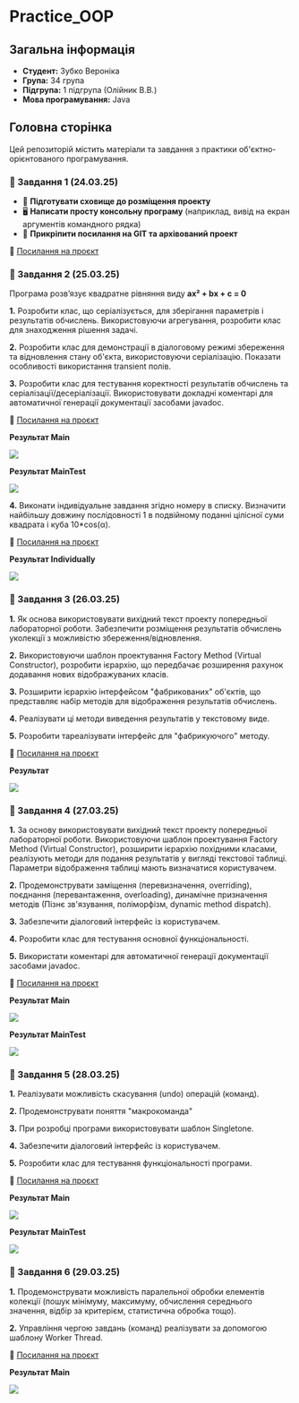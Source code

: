 # Practice_OOP

## Загальна інформація
- **Студент:** Зубко Вероніка  
- **Група:** 34 група  
- **Підгрупа:** 1 підгрупа (Олійник В.В.)  
- **Мова програмування:** Java  

## Головна сторінка
Цей репозиторій містить матеріали та завдання з практики об'єктно-орієнтованого програмування.

### 📌 Завдання 1 (24.03.25)
- 📂 **Підготувати сховище до розміщення проекту**
- 🖥 **Написати просту консольну програму** (наприклад, вивід на екран аргументів командного рядка)
- 🔗 **Прикріпити посилання на GIT та архівований проект**

📎 [Посилання на проєкт](https://github.com/rronik3/Practice_OOP/tree/main/ex1)

### 📌 Завдання 2 (25.03.25)
Програма розв’язує квадратне рівняння виду **ax² + bx + c = 0**

**1.** Розробити клас, що серіалізується, для зберігання параметрів і результатів обчислень.
Використовуючи агрегування, розробити клас для знаходження рішення задачі.

**2.** Розробити клас для демонстрації в діалоговому режимі збереження та відновлення стану об'єкта, використовуючи серіалізацію. Показати особливості використання transient полів. 

**3.** Розробити клас для тестування коректності результатів обчислень та серіалізації/десеріалізації.
Використовувати докладні коментарі для автоматичної генерації документації засобами javadoc.

📎 [Посилання на проєкт](https://github.com/rronik3/Practice_OOP/tree/main/src/ex2)

**Результат Main**

![](https://github.com/rronik3/Practice_OOP/blob/main/img/main.png)

**Результат MainTest**

![](https://github.com/rronik3/Practice_OOP/blob/main/img/maintest.png)

**4.** Виконати індивідуальне завдання згідно номеру в списку.
Визначити найбільшу довжину послідовності 1 в подвійному поданні цілісної суми квадрата і куба 10*cos(α).

📎 [Посилання на проєкт](https://github.com/rronik3/Practice_OOP/blob/main/src/ex2/Individually.java)

**Результат Individually**

![](https://github.com/rronik3/Practice_OOP/blob/main/img/individually_ex2.png)

### 📌 Завдання 3 (26.03.25)

**1.** Як основа використовувати вихідний текст проекту попередньої лабораторної роботи. Забезпечити розміщення результатів обчислень уколекції з можливістю збереження/відновлення.

**2.** Використовуючи шаблон проектування Factory Method (Virtual Constructor), розробити ієрархію, що передбачає розширення рахунок додавання нових відображуваних класів.

**3.** Розширити ієрархію інтерфейсом "фабрикованих" об'єктів, що представляє набір методів для відображення результатів обчислень.

**4.** Реалізувати ці методи виведення результатів у текстовому виде.

**5.** Розробити тареалізувати інтерфейс для "фабрикуючого" методу.

📎 [Посилання на проєкт](https://github.com/rronik3/Practice_OOP/tree/main/src/ex3)

**Результат**

![](https://github.com/rronik3/Practice_OOP/blob/main/img/main_ex3.png)

### 📌 Завдання 4 (27.03.25)

**1.** За основу використовувати вихідний текст проекту попередньої лабораторної роботи. Використовуючи шаблон проектування Factory Method (Virtual Constructor), розширити ієрархію похідними класами, реалізують методи для подання результатів у вигляді текстової таблиці. Параметри відображення таблиці мають визначатися користувачем.

**2.** Продемонструвати заміщення (перевизначення, overriding), поєднання (перевантаження, overloading), динамічне призначення методів (Пізнє зв'язування, поліморфізм, dynamic method dispatch).

**3.** Забезпечити діалоговий інтерфейс із користувачем.

**4.** Розробити клас для тестування основної функціональності.

**5.** Використати коментарі для автоматичної генерації документації засобами javadoc.

📎 [Посилання на проєкт](https://github.com/rronik3/Practice_OOP/tree/main/src/ex4)

**Результат Main**

![](https://github.com/rronik3/Practice_OOP/blob/main/img/Main_ex4.png)

**Результат MainTest**

![](https://github.com/rronik3/Practice_OOP/blob/main/img/Test_ex4.png)

### 📌 Завдання 5 (28.03.25)

**1.** Реалізувати можливість скасування (undo) операцій (команд).

**2.** Продемонструвати поняття "макрокоманда"

**3.** При розробці програми використовувати шаблон Singletone.

**4.** Забезпечити діалоговий інтерфейс із користувачем.

**5.** Розробити клас для тестування функціональності програми.

📎 [Посилання на проєкт](https://github.com/rronik3/Practice_OOP/tree/main/src/ex5)

**Результат Main**

![](https://github.com/rronik3/Practice_OOP/blob/main/img/Main_ex5.png)

**Результат MainTest**

![](https://github.com/rronik3/Practice_OOP/blob/main/img/MainTest_ex5.png)

### 📌 Завдання 6 (29.03.25)

**1.** Продемонструвати можливість паралельної обробки елементів колекції (пошук мінімуму, максимуму, обчислення середнього значення, відбір за критерієм, статистична обробка тощо).

**2.** Управління чергою завдань (команд) реалізувати за допомогою шаблону Worker Thread.

📎 [Посилання на проєкт](https://github.com/rronik3/Practice_OOP/tree/main/src/ex6)

**Результат Main**

![](https://github.com/rronik3/Practice_OOP/blob/main/img/Main_ex6.png)



